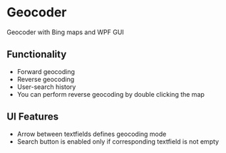 # Geocoder
Geocoder with Bing maps and WPF GUI

## Functionality
* Forward geocoding
* Reverse geocoding
* User-search history
* You can perform reverse geocoding by double clicking the map

## UI Features
* Arrow between textfields defines geocoding mode
* Search button is enabled only if corresponding textfield is not empty